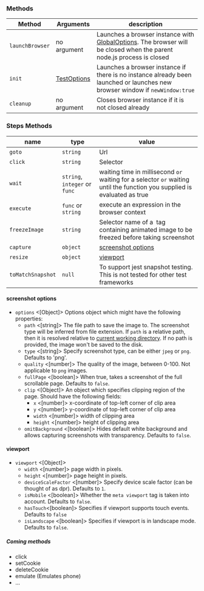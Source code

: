 ### Methods

|Method|Arguments|description|
|------|---------|-----------|
|`launchBrowser`|no argument|Launches a browser instance with [GlobalOptions](https://github.com/NimaSoroush/differencify#globaloptions). The browser will be closed when the parent node.js process is closed|
|`init`|[TestOptions](https://github.com/NimaSoroush/differencify#testoptions)|Launches a browser instance if there is no instance already been launched or launches new browser window if `newWindow:true`|
|`cleanup`|no argument|Closes browser instance if it is not closed already|

### Steps Methods

|name|type|value|
|----|----|-----|
|`goto`|`string`|Url|
|`click`|`string`|Selector|
|`wait`|`string`, `integer` or `func`|waiting time in millisecond `or` waiting for a selector `or` waiting until the function you supplied is evaluated as true|
|`execute`|`func` or `string`|execute an expression in the browser context|
|`freezeImage`|`string`|Selector name of a <img> tag containing animated image to be freezed before taking screenshot|
|`capture`|`object`|[screenshot options](https://github.com/NimaSoroush/differencify/blob/master/API.md#screenshot-options)|
|`resize`|`object`|[viewport](https://github.com/NimaSoroush/differencify/blob/master/API.md#viewport)|
|`toMatchSnapshot`|`null`|To support jest snapshot testing. This is not tested for other test frameworks|


#### screenshot options
- `options` <[Object]> Options object which might have the following properties:
    - `path` <[string]> The file path to save the image to. The screenshot type will be inferred from file extension. If `path` is a relative path, then it is resolved relative to [current working directory](https://nodejs.org/api/process.html#process_process_cwd). If no path is provided, the image won't be saved to the disk.
    - `type` <[string]> Specify screenshot type, can be either `jpeg` or `png`. Defaults to 'png'.
    - `quality` <[number]> The quality of the image, between 0-100. Not applicable to `png` images.
    - `fullPage` <[boolean]> When true, takes a screenshot of the full scrollable page. Defaults to `false`.
    - `clip` <[Object]> An object which specifies clipping region of the page. Should have the following fields:
        - `x` <[number]> x-coordinate of top-left corner of clip area
        - `y` <[number]> y-coordinate of top-left corner of clip area
        - `width` <[number]> width of clipping area
        - `height` <[number]> height of clipping area
    - `omitBackground` <[boolean]> Hides default white background and allows capturing screenshots with transparency. Defaults to `false`.

#### viewport
- `viewport` <[Object]>
  - `width` <[number]> page width in pixels.
  - `height` <[number]> page height in pixels.
  - `deviceScaleFactor` <[number]> Specify device scale factor (can be thought of as dpr). Defaults to `1`.
  - `isMobile` <[boolean]> Whether the `meta viewport` tag is taken into account. Defaults to `false`.
  - `hasTouch`<[boolean]> Specifies if viewport supports touch events. Defaults to `false`
  - `isLandscape` <[boolean]> Specifies if viewport is in landscape mode. Defaults to `false`.


##### Coming methods
- click
- setCookie
- deleteCookie
- emulate (Emulates phone)
- ...
